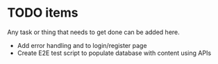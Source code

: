 # TODO items

Any task or thing that needs to get done can be added here.

* Add error handling and to login/register page
* Create E2E test script to populate database with content using APIs
